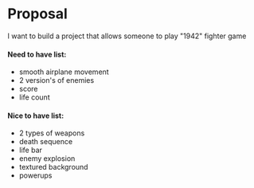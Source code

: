# **Proposal**

I want to build a project that allows someone to play "1942" fighter game

#### **Need to have list:**
- smooth airplane movement
- 2 version's of enemies
- score
- life count
#### **Nice to have list:**
- 2 types of weapons
- death sequence
- life bar
- enemy explosion
- textured background
- powerups

